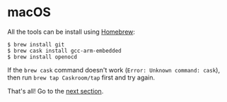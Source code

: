 # macOS

All the tools can be install using [Homebrew]:

[Homebrew]: http://brew.sh/

```
$ brew install git
$ brew cask install gcc-arm-embedded
$ brew install openocd
```

If the `brew cask` command doesn't work (`Error: Unknown command: cask`), then
run `brew tap Caskroom/tap` first and try again.

That's all! Go to the [next section].

[next section]: 03-setup/verify.html
